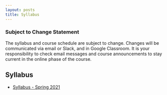 ```yaml
---
layout: posts
title: Syllabus
---
```


### Subject to Change Statement

The syllabus and course schedule are subject to change. Changes will be communicated via email or Slack, and in Google Classroom. It is your responsibility to check email messages and course announcements to stay current in the online phase of the course.

## Syllabus

* [Syllabus - Spring 2021](https://docs.google.com/document/d/1xilaEuvxk4pd6HeP-T-r7DsD1A42Z3djXpdYJuo4Y50/edit?usp=sharing)
